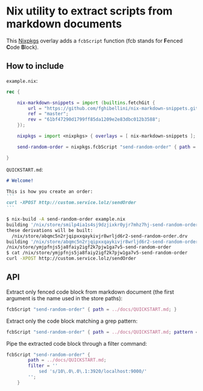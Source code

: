 
# Nix utility to extract scripts from markdown documents

This [Nixpkgs](https://nixos.org/nixpkgs/) overlay adds a `fcbScript` function (fcb stands for **F**enced **C**ode **B**lock).

## How to include

`example.nix`:

```nix
rec {

    nix-markdown-snippets = import (builtins.fetchGit {
        url = "https://github.com/fghibellini/nix-markdown-snippets.git";
        ref = "master";
        rev = "61bf47290d1799ff85da1209e2e83dbc012b3588";
    });

    nixpkgs = import <nixpkgs> { overlays = [ nix-markdown-snippets ]; };

    send-random-order = nixpkgs.fcbScript "send-random-order" { path = ./QUICKSTART.md; pattern = "curl"; };

}
```

`QUICKSTART.md`:

````markdown
# Welcome!

This is how you create an order:
```
curl -XPOST http://custom.service.lolz/sendOrder
```
````

```bash
$ nix-build -A send-random-order example.nix
building '/nix/store/smilp4ia1s4sj9dzjixkr0yjr7mhz7hj-send-random-order-src.drv'...
these derivations will be built:
  /nix/store/abqmc5n2rjqipxxqaykivjr8wrljd6r2-send-random-order.drv
building '/nix/store/abqmc5n2rjqipxxqaykivjr8wrljd6r2-send-random-order.drv'...
/nix/store/ymjpfnjs5ja8faiy2igf2k7pjw1ga7v5-send-random-order
$ cat /nix/store/ymjpfnjs5ja8faiy2igf2k7pjw1ga7v5-send-random-order
curl -XPOST http://custom.service.lolz/sendOrder
```

## API

Extract only fenced code block from markdown document (the first argument is the name used in the store paths):

```nix
fcbScript "send-random-order" { path = ../docs/QUICKSTART.md; }
```

Extract only the code block matching a grep pattern:

```nix
fcbScript "send-random-order" { path = ../docs/QUICKSTART.md; pattern = "curl.*-XPOST"; }
```

Pipe the extracted code block through a filter command:

```nix
fcbScript "send-random-order" {
        path = ../docs/QUICKSTART.md;
        filter = ''
            sed 's/10\.0\.0\.1:3920/localhost:9000/'
        '';
    }
```
